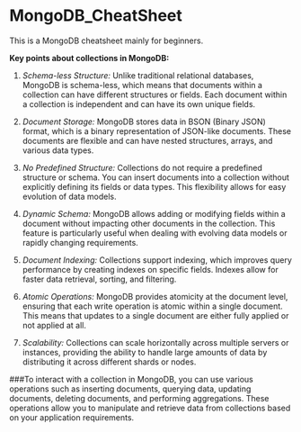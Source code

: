 # MongoDB_CheatSheet
This is a MongoDB cheatsheet mainly for beginners.

**Key points about collections in MongoDB:**

1.  *Schema-less Structure:* Unlike traditional relational databases, MongoDB is schema-less, which means that documents within a collection can have different structures or fields. Each document within a collection is independent and can have its own unique fields.

2.  *Document Storage:* MongoDB stores data in BSON (Binary JSON) format, which is a binary representation of JSON-like documents. These documents are flexible and can have nested structures, arrays, and various data types.

3.  *No Predefined Structure:* Collections do not require a predefined structure or schema. You can insert documents into a collection without explicitly defining its fields or data types. This flexibility allows for easy evolution of data models.

4.  *Dynamic Schema:* MongoDB allows adding or modifying fields within a document without impacting other documents in the collection. This feature is particularly useful when dealing with evolving data models or rapidly changing requirements.

5.  *Document Indexing:* Collections support indexing, which improves query performance by creating indexes on specific fields. Indexes allow for faster data retrieval, sorting, and filtering.

6.  *Atomic Operations:* MongoDB provides atomicity at the document level, ensuring that each write operation is atomic within a single document. This means that updates to a single document are either fully applied or not applied at all.

7.  *Scalability:* Collections can scale horizontally across multiple servers or instances, providing the ability to handle large amounts of data by distributing it across different shards or nodes.

###To interact with a collection in MongoDB, you can use various operations such as inserting documents, querying data, updating documents, deleting documents, and performing aggregations. These operations allow you to manipulate and retrieve data from collections based on your application requirements.
